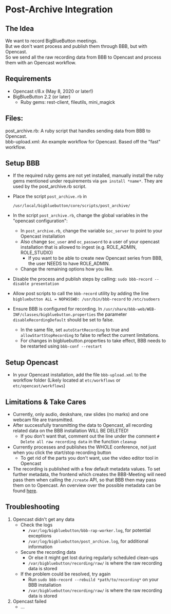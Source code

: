 Post-Archive Integration
========================

The Idea
--------

We want to record BigBlueButton meetings.  
But we don't want process and publish them through BBB, but with Opencast.  
So we send all the raw recording data from BBB to Opencast and process them with an Opencast workflow.  

Requirements
--------
- Opencast r/8.x (May 8, 2020 or later!)
- BigBlueButton 2.2 (or later)
	- Ruby gems: rest-client, fileutils, mini_magick

Files:
--------
post_archive.rb: A ruby script that handles sending data from BBB to Opencast.  
bbb-upload.xml: An example workflow for Opencast. Based off the "fast" workflow. 

Setup BBB
--------
- If the required ruby gems are not yet installed, manually install the ruby gems mentioned under requirements via `gem install *name*`. They are used by the post_archive.rb script.
- Place the script `post_archive.rb` in 
    
    `/usr/local/bigbluebutton/core/scripts/post_archive/`
- In the script `post_archive.rb`, change the global variables in the "opencast configuration":
	- In `post_archive.rb`, change the variable `$oc_server` to point to your Opencast installation
	- Also change `$oc_user` and `oc_password` to a user of your opencast installation that is allowed to ingest (e.g. ROLE_ADMIN, ROLE_STUDIO)
	    - If you want to be able to create new Opencast series from BBB, the user NEEDS to have ROLE_ADMIN.
	- Change the remaining options how you like.
- Disable the process and publish steps by calling: `sudo bbb-record --disable presentation`
- Allow post scripts to call the `bbb-record` utility by adding the line `bigbluebutton ALL = NOPASSWD: /usr/bin/bbb-record` to `/etc/sudoers`
- Ensure BBB is configured for recording. In `/usr/share/bbb-web/WEB-INF/classes/bigbluebutton.properties` the parameter `disableRecordingDefault` should be set to false.
	- In the same file, set `autoStartRecording` to true and `allowStartStopRecording` to false to reflect the current limitations.
	- For changes in bigbluebutton.properties to take effect, BBB needs to be restarted using `bbb-conf --restart`

Setup Opencast
--------
- In your Opencast installation, add the file `bbb-upload.xml` to the workflow folder (Likely located at `etc/workflows` or `etc/opencast/workflows`)

Limitations & Take Cares
--------
- Currently, only audio, deskshare, raw slides (no marks) and one webcam file are transmitted. 
- After successfully transmitting the data to Opencast, all recording related data on the BBB installation WILL BE DELETED!
	- If you don't want that, comment out the line under the comment `# Delete all raw recording data` in the function `cleanup`
- Currently processes and publishes the WHOLE conference, not just when you click the start/stop recording button
	- To get rid of the parts you don't want, use the video editor tool in Opencast
- The recording is published with a few default metadata values. To set further metadata, the frontend which creates the BBB-Meeting will need pass them when calling the `/create` API, so that BBB then may pass them on to Opencast. An overview over the possible metadata can be found [here](https://github.com/elan-ev/opencast-bigbluebutton-integration).

Troubleshooting
--------
1. Opencast didn't get any data
	- Check the logs
		- `/var/log/bigbluebutton/bbb-rap-worker.log`, for potential exceptions
		- `/var/log/bigbluebutton/post_archive.log`, for additional information
	- Secure the recording data 
		- Or else it might get lost during regularly scheduled clean-ups
		- `/var/bigbluebutton/recording/raw/` is where the raw recording data is stored
	- If the problem could be resolved, try again
		- Run `sudo bbb-record --rebuild *path/to/recording*` on your BBB installation
		- `/var/bigbluebutton/recording/raw/` is where the raw recording data is stored
2. Opencast failed
	- ...
